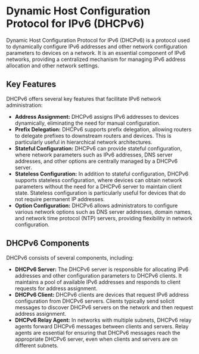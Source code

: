 # Dynamic Host Configuration Protocol for IPv6 (DHCPv6)

Dynamic Host Configuration Protocol for IPv6 (DHCPv6) is a protocol used to dynamically configure IPv6 addresses and other network configuration parameters to devices on a network. It is an essential component of IPv6 networks, providing a centralized mechanism for managing IPv6 address allocation and other network settings.

## Key Features

DHCPv6 offers several key features that facilitate IPv6 network administration:

- **Address Assignment:** DHCPv6 assigns IPv6 addresses to devices dynamically, eliminating the need for manual configuration.
- **Prefix Delegation:** DHCPv6 supports prefix delegation, allowing routers to delegate prefixes to downstream routers and devices. This is particularly useful in hierarchical network architectures.
- **Stateful Configuration:** DHCPv6 can provide stateful configuration, where network parameters such as IPv6 addresses, DNS server addresses, and other options are centrally managed by a DHCPv6 server.
- **Stateless Configuration:** In addition to stateful configuration, DHCPv6 supports stateless configuration, where devices can obtain network parameters without the need for a DHCPv6 server to maintain client state. Stateless configuration is particularly useful for devices that do not require permanent IP addresses.
- **Option Configuration:** DHCPv6 allows administrators to configure various network options such as DNS server addresses, domain names, and network time protocol (NTP) servers, providing flexibility in network configuration.

## DHCPv6 Components

DHCPv6 consists of several components, including:

- **DHCPv6 Server:** The DHCPv6 server is responsible for allocating IPv6 addresses and other configuration parameters to DHCPv6 clients. It maintains a pool of available IPv6 addresses and responds to client requests for address assignment.
- **DHCPv6 Client:** DHCPv6 clients are devices that request IPv6 address configuration from DHCPv6 servers. Clients typically send solicit messages to discover DHCPv6 servers on the network and then request address assignment.
- **DHCPv6 Relay Agent:** In networks with multiple subnets, DHCPv6 relay agents forward DHCPv6 messages between clients and servers. Relay agents are essential for ensuring that DHCPv6 messages reach the appropriate DHCPv6 server, even when clients and servers are on different subnets.



